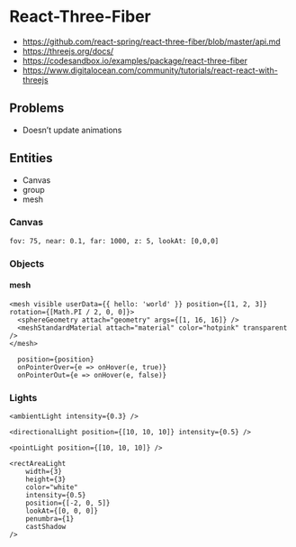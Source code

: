 # React-Three-Fiber

- https://github.com/react-spring/react-three-fiber/blob/master/api.md
- https://threejs.org/docs/
- https://codesandbox.io/examples/package/react-three-fiber
- https://www.digitalocean.com/community/tutorials/react-react-with-threejs

## Problems

- Doesn’t update animations

## Entities

- Canvas
- group
- mesh

### Canvas

	fov: 75, near: 0.1, far: 1000, z: 5, lookAt: [0,0,0]

### Objects

#### mesh

	<mesh visible userData={{ hello: 'world' }} position={[1, 2, 3]} rotation={[Math.PI / 2, 0, 0]}>
	  <sphereGeometry attach="geometry" args={[1, 16, 16]} />
	  <meshStandardMaterial attach="material" color="hotpink" transparent />
	</mesh>

	  position={position}
	  onPointerOver={e => onHover(e, true)}
	  onPointerOut={e => onHover(e, false)}
	  
### Lights

	<ambientLight intensity={0.3} />

	<directionalLight position={[10, 10, 10]} intensity={0.5} />

	<pointLight position={[10, 10, 10]} />
	
	<rectAreaLight
		width={3}
		height={3}
		color="white"
		intensity={0.5}
		position={[-2, 0, 5]}
		lookAt={[0, 0, 0]}
		penumbra={1}
		castShadow
	/>
